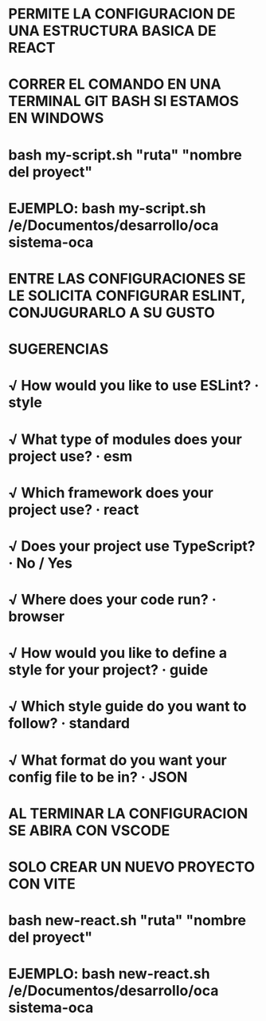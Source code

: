# PERMITE LA CONFIGURACION DE UNA ESTRUCTURA BASICA DE REACT 
# CORRER EL COMANDO EN UNA TERMINAL GIT BASH SI ESTAMOS EN WINDOWS
# bash my-script.sh "ruta" "nombre del proyect"
# EJEMPLO:  bash my-script.sh /e/Documentos/desarrollo/oca sistema-oca
# ENTRE LAS CONFIGURACIONES SE LE SOLICITA CONFIGURAR ESLINT, CONJUGURARLO A SU GUSTO

# SUGERENCIAS 
#   √ How would you like to use ESLint? · style       
#   √ What type of modules does your project use? · esm
#   √ Which framework does your project use? · react
#   √ Does your project use TypeScript? · No / Yes
#   √ Where does your code run? · browser
#   √ How would you like to define a style for your project? · guide
#   √ Which style guide do you want to follow? · standard    
#   √ What format do you want your config file to be in? · JSON

# AL TERMINAR LA CONFIGURACION SE ABIRA CON VSCODE

# SOLO CREAR UN NUEVO PROYECTO CON VITE 
# bash new-react.sh "ruta" "nombre del proyect"
# EJEMPLO:  bash new-react.sh /e/Documentos/desarrollo/oca sistema-oca
